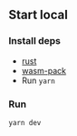 ## Start local

### Install deps

-   [rust](TBA)
-   [wasm-pack](TBA)
-   Run `yarn`

### Run

```sh
yarn dev
```
